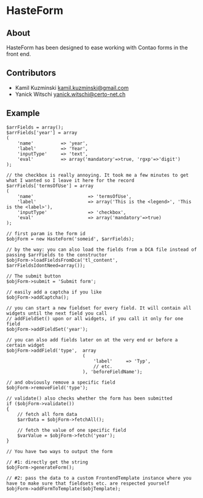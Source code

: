 HasteForm
======================

About
-----

HasteForm has been designed to ease working with Contao forms in the front end.


Contributors
-------------------

* Kamil Kuzminski <kamil.kuzminski@gmail.com>
* Yanick Witschi <yanick.witschi@certo-net.ch>


Example
------------
	$arrFields = array();
	$arrFields['year'] = array
	(
		'name'			=> 'year',
		'label'			=> 'Year',
		'inputType'		=> 'text',
		'eval'			=> array('mandatory'=>true, 'rgxp'=>'digit')
	);
	
	// the checkbox is really annoying. It took me a few minutes to get what I wanted so I leave it here for the record
	$arrFields['termsOfUse'] = array
	(
		'name'                    => 'termsOfUse',
		'label'                   => array('This is the <legend>', 'This is the <label>'),
		'inputType'               => 'checkbox',
		'eval'                    => array('mandatory'=>true)
	);
	
	// first param is the form id
	$objForm = new HasteForm('someid', $arrFields);
	
	// by the way: you can also load the fields from a DCA file instead of passing $arrFields to the constructor
	$objForm->loadFieldsFromDca('tl_content', $arrFieldsIdontNeed=array());
	
	// The submit button
	$objForm->submit = 'Submit form';
	
	// easily add a captcha if you like
	$objForm->addCaptcha();
	
	// you can start a new fieldset for every field. It will contain all widgets until the next field you call
	// addFieldSet() upon or all widgets, if you call it only for one field
	$objForm->addFieldSet('year');
	
	// you can also add fields later on at the very end or before a certain widget
	$objForm->addField('type',	array
								(
									'label'     => 'Typ',
									// etc.
								), 'beforeFieldName');
	
	// and obviously remove a specific field
	$objForm->removeField('type');
	
	// validate() also checks whether the form has been submitted
	if ($objForm->validate())
	{
		// fetch all form data
		$arrData = $objForm->fetchAll();
		
		// fetch the value of one specific field
		$varValue = $objForm->fetch('year');
	}
	
	// You have two ways to output the form
	
	// #1: directly get the string
	$objForm->generateForm();
	
	// #2: pass the data to a custom FrontendTemplate instance where you have to make sure that fieldsets etc. are respected yourself
	$objForm->addFormToTemplate($objTemplate);
